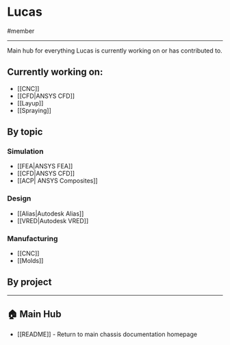 # Lucas
#member

---

Main hub for everything Lucas is currently working on or has contributed to.
## Currently working on:
- [[CNC]]
- [[CFD|ANSYS CFD]]
- [[Layup]]
- [[Spraying]]

## By topic

### Simulation
- [[FEA|ANSYS FEA]]
- [[CFD|ANSYS CFD]]
- [[ACP| ANSYS Composites]]

### Design
- [[Alias|Autodesk Alias]]
- [[VRED|Autodesk VRED]]

### Manufacturing
- [[CNC]]
- [[Molds]]

## By project

---

## 🏠 Main Hub
- [[README]] - Return to main chassis documentation homepage
